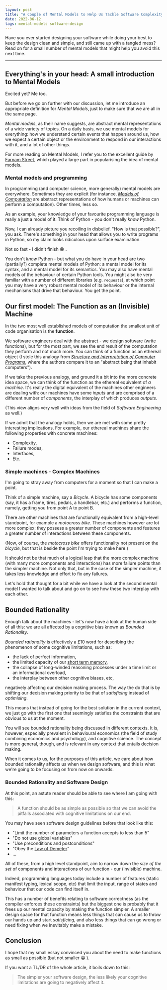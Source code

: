 ```yaml
---
layout: post
title: "A Couple of Mental Models to Help Us Tackle Software Complexity"
date: 2022-06-12
tags: mental-models software-design
---
```


Have you ever started designing your software while doing your best to keep the design
clean and simple, and still came up with a tangled mess? Read on for a small number of
mental models that might help you avoid this next time.

---

## Everything's in your head: A small introduction to Mental Models

Excited yet? Me too.

But before we go on further with our discussion, let me introduce an appropriate definition
for *Mental Models*, just to make sure that we are all in the same page.

*Mental models*, as their name suggests, are abstract mental representations of a wide variety of
topics. On a daily basis, we use mental models for everything: how we understand certain
events that happen around us, how we expect a certain object or the environment to respond
in our interactions with it, and a lot of other things.

For more reading on Mental Models, I refer you to the excellent guide by [Farnam Street](https://fs.blog/mental-models/#what_are_mental_models),
which played a large part in popularising the idea of mental models.

### Mental models and programming

In programming (and computer science, more generally) mental models are everywhere.
Sometimes they are explicit (for instance, [*Models of Computation*](https://en.wikipedia.org/wiki/Model_of_computation)
are abstract representations of how humans or machines can perform a computation).
Other times, less so.

As an example, your knowledge of your favourite programming language is really a
just a model of it. Think of Python - you don't really *know* Python.

Now, I can already picture you recoiling in disbelief. "How is that possible?",
you ask. There's something in your head that allows you to write programs
in Python, so my claim looks ridiculous upon surface examination.

Not so fast - I didn't finish 😁 .

You don't *know* Python - but what you do have in your head are two (partially?)
complete mental models of Python: a mental model for its syntax, and a mental
model for its semantics. You may also have mental models of the behaviour of
certain Python tools. You might also be very familiar with a number of different
libraries (e.g. `requests`), at which point you may have a very robust mental
model of its behaviour or the internal mechanisms that drive that behaviour.
You get the point.

## Our first model: The Function as an (Invisible) Machine

In the two most well established models of computation the smallest unit of code
organisation is the **function**.

We software engineers deal with the abstract - we design software (write functions),
but for the most part, we see the end result of the computation they perform and
not much more. You can think of a function as an ethereal object (I stole this analogy
from [*Structure and Interpretation of Computer Programs*](https://mitpress.mit.edu/sites/default/files/sicp/full-text/book/book-Z-H-9.html),
where the authors compare it to an "abstract being that inhabit computers").

If we take the previous analogy, and ground it a bit into the more concrete idea
space, we can think of the function as the ethereal equivalent of *a machine*. It's
really the digital equivalent of the machines other engineers are dealing with:
our machines have some *inputs* and are comprised of a different number of *components*,
the interplay of which produces *outputs*.

(This view aligns very well with ideas from the field of *Software Engineering* as well.)

If we admit that the analogy holds, then we are met with some pretty interesting implications.
For example, our ethereal machines share the following properties with concrete machines:

* Complexity,
* Failure modes,
* Interfaces,
* Etc.

### Simple machines - Complex Machines

I'm going to stray away from computers for a moment so that I can make a point.

Think of a simple machine, say a *Bicycle*. A bicycle has some components (say,
it has a frame, tires, pedals, a handlebar, etc.) and performs a function,
namely, getting you from point A to point B.

There are other machines that are functionally equivalent from a high-level
standpoint, for example a *motocross bike*. These machines however are lot more
complex: they possess a greater number of components and features a greater number
of interactions between these components.

(Now, of course, the *motocross bike* offers functionality not present on the
*bicycle*, but that is beside the point I'm trying to make here.)

It should not be that much of a logical leap that the more complex machine
(with many more components and interactions) has more failure points than
the simpler machine. Not only that, but in the case of the simpler machine,
it takes less knowledge and effort to fix any failures.

Let's hold that thought for a bit while we have a look at the second mental
model I wanted to talk about and go on to see how these two interplay with
each other.

## Bounded Rationality

Enough talk about the machines - let's now have a look at the human side of all this:
we are all affected by a cognitive bias known as *Bounded Rationality*.

*Bounded rationality* is effectively a £10 word for describing the phenomenon of
some cognitive limitations, such as:

* the lack of perfect information,
* the limited capacity of our [short term memory](https://www.simplypsychology.org/short-term-memory.html),
* the collapse of long-winded reasoning processes under a time limit or an informational
  overload,
* the interplay between other cognitive biases, etc,

negatively affecting our decision making process. The way the do that is by shifting
our decision making priority to be that of *satisficing* instead of *optimising*.

This means that instead of going for the best solution in the current context,
we just go with the first one that seemingly satisfies the constraints that are
obvious to us at the moment.

You will see bounded rationality being discussed in different contexts. It is, however,
especially prevalent in behavioural economics (the field of study combining economics
and psychology), and cognitive science. The concept is more general, though, and is
relevant in any context that entails decision making.

When it comes to us, for the purposes of this article, we care about how bounded
rationality affects us when we design software, and this is what we're going to
be focusing on from now on onwards.

### Bounded Rationality and Software Design

At this point, an astute reader should be able to see where I am going with this:

> A function should be as simple as possible so that we can avoid the pitfalls
> associated with cognitive limitations on our end.

You may have seen software design guidelines before that look like this:

* "Limit the number of parameters a function accepts to less than 5"
* "Do not use global variables"
* "Use preconditions and postconditions"
* "Obey the [Law of Demeter](https://en.wikipedia.org/wiki/Law_of_Demeter)"
* ...

All of these, from a high level standpoint, aim to narrow down the *size of
the set* of components and interactions of our function - our (invisible) machine.

Indeed, programming languages today include a number of features (static manifest typing,
lexical scope, etc) that limit the input, range of states and behaviour that our code
can find itself in.

This has a number of benefits relating to software correctness (as the compiler
enforces these constraints) but the biggest one is probably that it frees up
our mental capacity by making the function simpler. A smaller design space for
that function means less things that can cause us to throw our hands up and start
*satisficing*, and also less things that can go wrong or need fixing when we inevitably
make a mistake.

## Conclusion

I hope that my small essay convinced you about the need to make functions as small
as possible (but not smaller 😁 ).

If you want a TL/DR of the whole article, it boils down to this:

> The simpler your software design, the less likely your cognitive limitations are
> going to negatively affect it.
